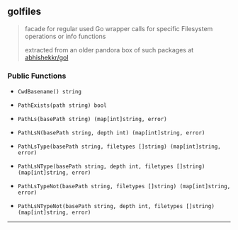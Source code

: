 
## golfiles

> facade for regular used Go wrapper calls for specific Filesystem operations or info functions
>
> extracted from an older pandora box of such packages at [abhishekkr/gol](https://github.com/abhishekkr/gol)

### Public Functions

* `CwdBasename() string`
* `PathExists(path string) bool`

* `PathLs(basePath string) (map[int]string, error)`
* `PathLsN(basePath string, depth int) (map[int]string, error)`
* `PathLsType(basePath string, filetypes []string) (map[int]string, error)`
* `PathLsNType(basePath string, depth int, filetypes []string) (map[int]string, error)`
* `PathLsTypeNot(basePath string, filetypes []string) (map[int]string, error)`
* `PathLsNTypeNot(basePath string, depth int, filetypes []string) (map[int]string, error)`

---
